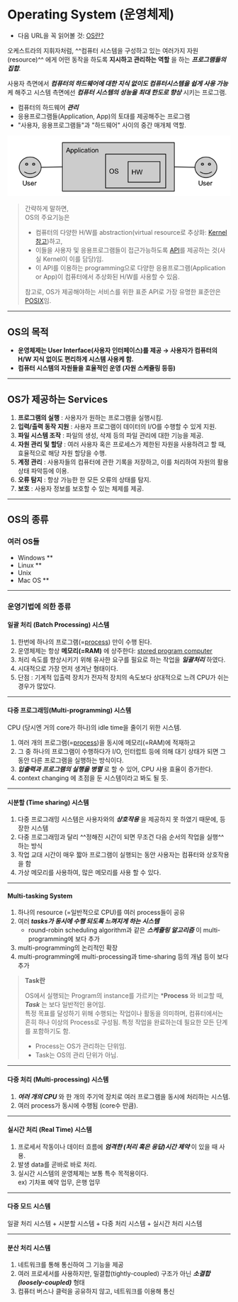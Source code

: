 # Operating System (운영체제)

* 다음 URL을 꼭 읽어볼 것: [OS란?](https://dsaint31.tistory.com/219)

오케스트라의 지휘자처럼, ^^컴퓨터 시스템을 구성하고 있는 여러가지 자원(resource)^^ 에게 어떤 동작을 하도록 **지시하고 관리하는 역할** 을 하는 ***프로그램들의 집합***.

사용자 측면에서 ***컴퓨터의 하드웨어에 대한 지식 없이도 컴퓨터시스템을 쉽게 사용 가능*** 케 해주고 시스템 측면에선 ***컴퓨터 시스템의 성능을 최대 한도로 향상*** 시키는 프로그램.

- 컴퓨터의 하드웨어 ***관리***
- 응용프로그램들(Application, App)의 토대를 제공해주는 프로그램
- "사용자, 응용프로그램들"과 "하드웨어" 사이의 중간 매개체 역할.

![](./img/os.jpeg)

> 간략하게 말하면,  
> OS의 주요기능은  
> 
> * 컴퓨터의 다양한 H/W를 abstraction(virtual resource로 추상화: [Kernel참고](./kernel.md#hw-resource-management))하고,
> * 이들을 사용자 및 응용프로그램들이 접근가능하도록 [API](https://dsaint31.tistory.com/503)를 제공하는 것(사실 Kernel이 이를 담당)임.  
> * 이 API를 이용하는 programming으로 다양한 응용프로그램(Application or App)이 컴퓨터에서 추상화된 H/W를 사용할 수 있음.
> 
> 참고로, OS가 제공해야하는 서비스를 위한 표준 API로 가장 유명한 표준안은 [POSIX](../CE/ch15/ce15_2_4_portability.md#portable-operating-system-interface-posix)임.

---

## OS의 목적

- **운영체제는 User Interface(사용자 인터페이스)를 제공 → 사용자가 컴퓨터의 H/W 지식 없이도 편리하게 시스템 사용케 함.**
- **컴퓨터 시스템의 자원들을 효율적인 운영 (자원 스케쥴링 등등)**

---

## OS가 제공하는 Services

1. **프로그램의 실행** : 사용자가 원하는 프로그램을 실행시킴.
2. **입력/출력 동작 지원** : 사용자 프로그램이 데이터의 I/O를 수행할 수 있게 지원.
3. **파일 시스템 조작** : 파일의 생성, 삭제 등의 파일 관리에 대한 기능을 제공.
4. **자원 관리 및 할당** : 여러 사용자 혹은 프로세스가 제한된 자원을 사용하려고 할 때, 효율적으로 해당 자원 할당을 수행.
5. **계정 관리** : 사용자들의 컴퓨터에 관한 기록을 저장하고, 이를 처리하여 자원의 활용 상태 파악등에 이용.
6. **오류 탐지** : 항상 가능한 한 모든 오류의 상태를 탐지.
7. **보호** : 사용자 정보를 보호할 수 있는 체제를 제공.

---

## OS의 종류

### 여러 OS들

* Windows **
* Linux **
* Unix
* Mac OS **

---

### 운영기법에 의한 종류

#### 일괄 처리 (Batch Processing) 시스템

1. 한번에 하나의 프로그램(=[process](https://ds31x.tistory.com/152)) 만이 수행 된다.
2. 운영체제는 항상 **메모리(=RAM)** 에 상주한다: [stored program computer](../CE/ch05/ch05_01_01.md)
3. 처리 속도를 향상시키기 위해 유사한 요구를 필요로 하는 작업을 ***일괄처리*** 하였다.
4. 시대적으로 가장 먼저 생겨난 형태이다.
5. 단점 : 기계적 입출력 장치가 전자적 장치의 속도보다 상대적으로 느려 CPU가 쉬는 경우가 많았다.

---

#### 다중 프로그래밍(Multi-programming) 시스템

CPU (당시엔 거의 core가 하나)의 idle time을 줄이기 위한 시스템.

1. 여러 개의 프로그램(=[process](https://ds31x.tistory.com/152))을 동시에 메모리(=RAM)에 적재하고 
2. 그 중 하나의 프로그램이 수행하다가 I/O, 인터럽트 등에 의해 대기 상태가 되면 그 동안 다른 프로그램을 실행하는 방식이다.
3. ***입출력과 프로그램의 실행을 병렬*** 로 할 수 있어, CPU 사용 효율이 증가한다.
4. context changing 에 초점을 둔 시스템이라고 봐도 될 듯.

---

#### 시분할 (Time sharing) 시스템

1. 다중 프로그래밍 시스템은 사용자와의 ***상호작용*** 을 제공하지 못 하였기 때문에, 등장한 시스템
2. 다중 프로그래밍과 달리 ^^정해진 시간이 되면 무조건 다음 순서의 작업을 실행^^ 하는 방식
3. 작업 교대 시간이 매우 짧아 프로그램이 실행되는 동안 사용자는 컴퓨터와 상호작용을 함
4. 가상 메모리를 사용하여, 많은 메모리를 사용 할 수 있다.

---

#### Multi-tasking System

1. 하나의 resource (=일반적으로 CPU)를 여러 process들이 공유
2. 여러 ***tasks가 동시에 수행 되도록 느껴지게 하는 시스템***
   * round-robin scheduling algorithm과 같은 ***스케쥴링 알고리즘*** 이 multi-programming에 보다 추가
3. multi-programming의 논리적인 확장
4. multi-programming에 multi-processing과 time-sharing 등의 개념 등이 보다 추가

> **Task란**
>
> OS에서 실행되는 Program의 instance를 가르키는 ***Process** 와 비교할 때,  
> ***Task*** 는 보다 일반적인 용어임.  
> 특정 목표를 달성하기 위해 수행되는 작업이나 활동을 의미하며, 컴퓨터에서는 흔히 하나 이상의 Process로 구성됨.
> 특정 작업을 완료하는데 필요한 모든 단계를 포함하기도 함.
>
> * Process는 OS가 관리하는 단위임.
> * Task는 OS의 관리 단위가 아님.

---

#### 다중 처리 (Multi-processing) 시스템

1. ***여러 개의 CPU*** 와 한 개의 주기억 장치로 여러 프로그램을 동시에 처리하는 시스템.
2. 여러 process가 동시에 수행됨 (core수 만큼).

---

#### 실시간 처리 (Real Time) 시스템

1. 프로세서 작동이나 데이터 흐름에 ***엄격한 (처리 혹은 응답)시간 제약*** 이 있을 때 사용.
2. 발생 data를 곧바로 바로 처리.
3. 실시간 시스템의 운영체제는 보통 특수 목적용이다.  
   ex) 기차표 예약 업무, 은행 업무

---

#### 다중 모드 시스템
    
일괄 처리 시스템 + 시분할 시스템 + 다중 처리 시스템 + 실시간 처리 시스템

---

#### 분산 처리 시스템

1. 네트워크를 통해 통신하여 그 기능을 제공
2. 여러 프로세서를 사용하지만, 밀결합(tightly-coupled) 구조가 아닌 ***소결합(loosely-coupled)*** 형태
3. 컴퓨터 버스나 클럭을 공유하지 않고, 네트워크를 이용해 통신